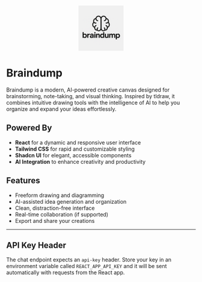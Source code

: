 ﻿<div align="center">
  <img src="https://raw.githubusercontent.com/amaarsyed/braindump/main/braindump.png" alt="Braindump Logo" width="120" />
</div>

# Braindump

Braindump is a modern, AI-powered creative canvas designed for brainstorming, note-taking, and visual thinking. Inspired by tldraw, it combines intuitive drawing tools with the intelligence of AI to help you organize and expand your ideas effortlessly.

## Powered By
- **React** for a dynamic and responsive user interface
- **Tailwind CSS** for rapid and customizable styling
- **Shadcn UI** for elegant, accessible components
- **AI Integration** to enhance creativity and productivity

## Features
- Freeform drawing and diagramming
- AI-assisted idea generation and organization
- Clean, distraction-free interface
- Real-time collaboration (if supported)
- Export and share your creations

---

## API Key Header

The chat endpoint expects an `api-key` header. Store your key in an environment variable called `REACT_APP_API_KEY` and it will be sent automatically with requests from the React app.

